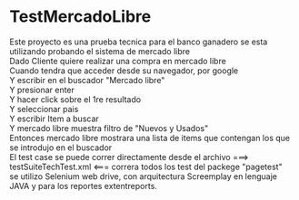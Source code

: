 # TestMercadoLibre
Este proyecto es una prueba tecnica para el banco ganadero
se esta utilizando probando el sistema de mercado libre
<br>Dado Cliente quiere realizar una compra en mercado libre
<br>Cuando tendra que acceder desde su navegador, por google
<br>Y escribir en el buscador "Mercado libre"
<br>Y presionar enter
<br>Y hacer click sobre el 1re resultado
<br>Y seleccionar pais 
<br>Y escribir Item a buscar
<br>Y mercado libre muestra filtro de "Nuevos y Usados"
<br>Entonces mercado libre mostrara una lista de items que contengan los que se introdujo en el buscador
<br>
El test case se puede correr directamente desde el archivo ===> testSuiteTechTest.xml <=== correra todos los test del packege "pagetest"
<br>
se utilizo Selenium web drive, con arquitectura Screemplay en lenguaje JAVA y para los reportes extentreports.
